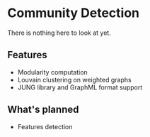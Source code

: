 # Community Detection

There is nothing here to look at yet.

## Features
* Modularity computation
* Louvain clustering on weighted graphs
* JUNG library and GraphML format support

## What's planned
* Features detection

